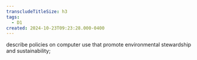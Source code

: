 ```yaml
---
transcludeTitleSize: h3
tags:
  - D1
created: 2024-10-23T09:23:28.000-0400
---
```

describe policies on computer use that promote environmental stewardship and sustainability;